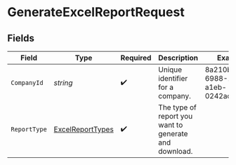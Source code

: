 # GenerateExcelReportRequest


## Fields

| Field                                                       | Type                                                        | Required                                                    | Description                                                 | Example                                                     |
| ----------------------------------------------------------- | ----------------------------------------------------------- | ----------------------------------------------------------- | ----------------------------------------------------------- | ----------------------------------------------------------- |
| `CompanyId`                                                 | *string*                                                    | :heavy_check_mark:                                          | Unique identifier for a company.                            | 8a210b68-6988-11ed-a1eb-0242ac120002                        |
| `ReportType`                                                | [ExcelReportTypes](../../Models/Shared/ExcelReportTypes.md) | :heavy_check_mark:                                          | The type of report you want to generate and download.       |                                                             |
